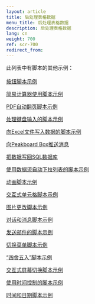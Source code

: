 ```yaml
---
layout: article
title: 后处理表格数据
menu_title: 后处理表格数据
description: 后处理表格数据
lang: cn
weight: 700
ref: scr-700
redirect_from:
---
```


此列表中有脚本的其他示例：  
\
[按钮脚本示例](https://templates.peakboard.com/Script-Example-With-Button/cn)

[简易计算器使用脚本示例](https://templates.peakboard.com/Script-Example-Using-Calculator/cn)

[PDF自动翻页脚本示例](https://templates.peakboard.com/Script-Example-PDF-Page-Change/cn)

[处理键盘输入的脚本示例](https://templates.peakboard.com/Script-Example-Processing-Keyboard-Entries/cn)

[向Excel文件写入数据的脚本示例](https://templates.peakboard.com/Script-Example-Writing-To-Excel/cn)

[向Peakboard Box推送消息](https://templates.peakboard.com/Script-Send-Push-Messages-To-Peakboard/cn)

[把数据写回SQL数据库](https://templates.peakboard.com/Script-Writing-To-SQL-Database/cn)

[使用数据流自动下拉列表的脚本示例](https://templates.peakboard.com/Script-Auto-Scroll-List/cn)

[动画脚本示例](https://templates.peakboard.com/Script-Example-With-Animations/cn)

[交互式单元格脚本示例](https://templates.peakboard.com/Script-Example-Interactive-Table-Cells/cn)

[图片更改脚本示例](https://templates.peakboard.com/Script-Example-Image-Change/cn)

[对话和消息脚本示例](https://templates.peakboard.com/Script-Example-Dialogs-And-Messages/cn)

[发送邮件的脚本示例](https://templates.peakboard.com/Script-Example-Sending-Emails/cn)

[切换菜单脚本示例](https://templates.peakboard.com/Script-Example-Navigation-Menu/cn)

[“四舍五入”脚本示例](https://templates.peakboard.com/Script-Example-Rounding-Numbers/cn)

[交互式屏幕切换脚本示例](https://templates.peakboard.com/Script-Example-Interactive-Screen-Change/cn)

[使用时间控制的脚本示例](https://templates.peakboard.com/Script-Example-Working-With-Time-Controlled-Script/cn)

[时间和日期脚本示例](https://templates.peakboard.com/Script-Example-Working-With-Time-And-Date/cn)
